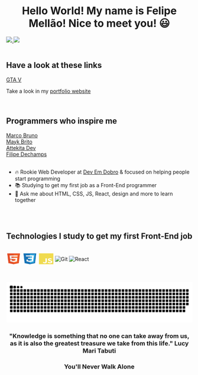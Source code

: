 <h1 align="center"> Hello World! My name is Felipe Mellão! Nice to meet you! 😃</h1>

<div>
   <a href="https://github.com/mellonfive">
      <img height="180em" src="https://github-readme-stats.vercel.app/api?username=mellonfive&show_icons=true&theme=dracula&include_all_commits=true&count_private=true"/>
      <img height="180em" src="https://github-readme-stats.vercel.app/api/top-langs/?username=mellonfive&layout=compact&langs_count=6&theme=dracula"/>
   </a>
</div>

<br>

## Have a look at these links

[GTA V](https://projeto-gta-dev-em-dobro.vercel.app/)
<br>

Take a look in my [portfolio website](https://felipe-castelli-mellao.vercel.app/)

<br>

## Programmers who inspire me

[Marco Bruno](https://www.youtube.com/@MarcoBrunoDev)
<br>
[Mayk Brito](https://www.youtube.com/@MaykBrito)
<br>
[Attekita Dev](https://www.youtube.com/@attekitadev)
<br>
[Filipe Dechamps](https://www.youtube.com/@FilipeDeschamps)
<br>
<br>

- 🔥 Rookie Web Developer at [Dev Em Dobro](https://www.youtube.com/c/devemdobro) & focused on helping people start programming
- 📚 Studying to get my first job as a Front-End programmer
- 🤝 Ask me about HTML, CSS, JS, React, design and more to learn together

<br>
<br>

## Technologies I study to get my first Front-End job

<div style="display: inline_block"><br>
  <img align="center" alt="HTML" height="30" width="40" src="https://raw.githubusercontent.com/devicons/devicon/master/icons/html5/html5-original.svg">
  <img align="center" alt="CSS" height="30" width="40" src="https://raw.githubusercontent.com/devicons/devicon/master/icons/css3/css3-original.svg">
  <img align="center" alt="Js" height="30" width="40" src="https://raw.githubusercontent.com/devicons/devicon/master/icons/javascript/javascript-plain.svg"> 
  <img align="center" alt="Git" height="30" width="40"
     src="https://cdn.jsdelivr.net/gh/devicons/devicon/icons/git/git-original.svg" />   
  <img align="center" alt="React" height="30" width="40"
src="https://cdn.jsdelivr.net/gh/devicons/devicon/icons/react/react-original.svg" /> 
</div>

 <br>
 <br>

  ![Snake animation](https://github.com/mellonfive/mellonfive/blob/output/github-contribution-grid-snake.svg)

<h3 align="center">"Knowledge is something that no one can take away from us, as it is also the greatest treasure we take from this life." Lucy Mari Tabuti</h3>

<h3 align="center">You'll Never Walk Alone</h3>
